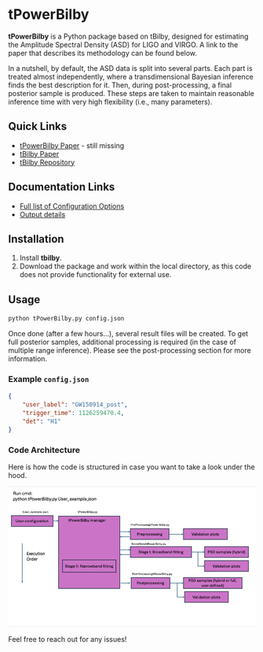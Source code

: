 # tPowerBilby

**tPowerBilby** is a Python package based on tBilby, designed for estimating the Amplitude Spectral Density (ASD) for LIGO and VIRGO. A link to the paper that describes its methodology can be found below. 

In a nutshell, by default, the ASD data is split into several parts. Each part is treated almost independently, where a transdimensional Bayesian inference finds the best description for it. Then, during post-processing, a final posterior sample is produced. These steps are taken to maintain reasonable inference time with very high flexibility (i.e., many parameters).  

## Quick Links

- [tPowerBilby Paper](https://arxiv.org/pdf/2404.04460) - still missing
- [tBilby Paper](https://arxiv.org/pdf/2404.04460)
- [tBilby Repository](https://github.com/tBilby/tBilby.git)

## Documentation Links

- [Full list of Configuration Options](doc/README_config.md)
- [Output details](doc/README_postprocessing.md)

## Installation

1. Install **tbilby**. 
2. Download the package and work within the local directory, as this code does not provide functionality for external use.

## Usage

```sh
python tPowerBilby.py config.json
```

Once done (after a few hours...), several result files will be created. To get full posterior samples, additional processing is required (in the case of multiple range inference). Please see the post-processing section for more information. 

### Example `config.json`

```json
{
    "user_label": "GW150914_post",
    "trigger_time": 1126259470.4,
    "det": "H1"
}
```
### Code Architecture

Here is how the code is structured in case you want to take a look under the hood.

![alt text](https://github.com/NirGutt/tPowerBilby/blob/main/tpowerbilby.png)



Feel free to reach out for any issues!


